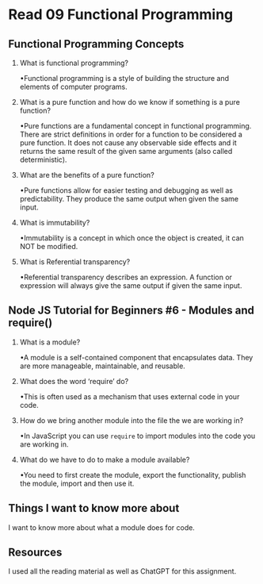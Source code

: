 # Read 09 Functional Programming

## Functional Programming Concepts

1. What is functional programming?

    •Functional programming is a style of building the structure and elements of computer programs.

2. What is a pure function and how do we know if something is a pure function?

    •Pure functions are a fundamental concept in functional programming. There are strict definitions in order for a function to be considered a pure function. It does not cause any observable side effects and it returns the same result of the given same arguments (also called deterministic).

3. What are the benefits of a pure function?

    •Pure functions allow for easier testing and debugging as well as predictability. They produce the same output when given the same input.

4. What is immutability?

    •Immutability is a concept in which once the object is created, it can NOT be modified.

5. What is Referential transparency?

    •Referential transparency describes an expression. A function or expression will always give the same output if given the same input.

## Node JS Tutorial for Beginners #6 - Modules and require()

1. What is a module?

    •A module is a self-contained component that encapsulates data. They are more manageable, maintainable, and reusable.

2. What does the word ‘require’ do?

    •This is often used as a mechanism that uses external code in your code.

3. How do we bring another module into the file the we are working in?

    •In JavaScript you can use <code>require</code> to import modules into the code you are working in.

4. What do we have to do to make a module available?

    •You need to first create the module, export the functionality, publish the module, import and then use it.

## Things I want to know more about

I want to know more about what a module does for code.

## Resources

I used all the reading material as well as ChatGPT for this assignment.
